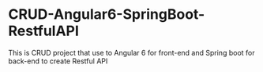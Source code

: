# CRUD-Angular6-SpringBoot-RestfulAPI
This is CRUD project that use to Angular 6 for front-end and Spring boot for back-end to create Restful API
